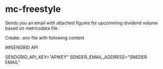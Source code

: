 # mc-freestyle


Sends you an email with attached figures for upcomming dividend volume based on metricsdata file. 



Create: .env file with following content


##SENGRID API

SENDGRID_API_KEY="APIKEY"
SENDER_EMAIL_ADDRESS="SNEDER EMAIL"
